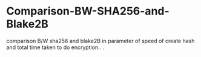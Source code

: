 # Comparison-BW-SHA256-and-Blake2B
comparison B/W sha256 and blake2B in parameter of speed of create hash and total time taken to do encryption..
.
